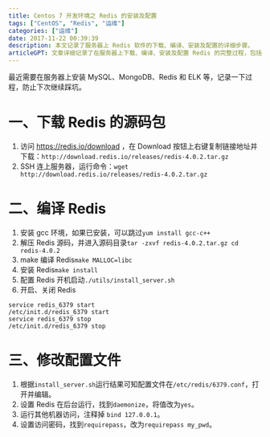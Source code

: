 ```yaml
---
title: Centos 7 开发环境之 Redis 的安装及配置
tags: ["CentOS", "Redis", "运维"]
categories: ["运维"]
date: 2017-11-22 00:39:39
description: 本文记录了服务器上 Redis 软件的下载、编译、安装及配置的详细步骤。
articleGPT: 文章详细记录了在服务器上下载、编译、安装及配置 Redis 的完整过程，包括设置开机启动、后台运行、允许远程访问和密码保护。
---
```


最近需要在服务器上安装 MySQL、MongoDB、Redis 和 ELK 等，记录一下过程，防止下次继续踩坑。  

# 一、下载 Redis 的源码包

  1. 访问 <https://redis.io/download> ，在 Download 按钮上右键复制链接地址并下载：`http://download.redis.io/releases/redis-4.0.2.tar.gz `
  2. SSH 连上服务器，运行命令：`wget http://download.redis.io/releases/redis-4.0.2.tar.gz `

# 二、编译 Redis

  1. 安装 gcc 环境，如果已安装，可以跳过`yum install gcc-c++ `
  2. 解压 Redis 源码，并进入源码目录`tar -zxvf redis-4.0.2.tar.gz cd redis-4.0.2 `
  3. make 编译 Redis`make MALLOC=libc `
  4. 安装 Redis`make install `
  5. 配置 Redis 开机启动`./utils/install_server.sh `
  6. 开启、关闭 Redis
  
```shell
service redis_6379 start
/etc/init.d/redis_6379 start
service redis_6379 stop
/etc/init.d/redis_6379 stop
```

# 三、修改配置文件

  1. 根据`install_server.sh`运行结果可知配置文件在`/etc/redis/6379.conf`，打开并编辑。
  2. 设置 Redis 在后台运行，找到`daemonize`，将值改为`yes`。
  3. 运行其他机器访问，注释掉 `bind 127.0.0.1`。
  4. 设置访问密码，找到`requirepass`，改为`requirepass my_pwd`。

